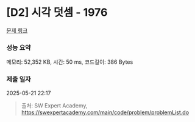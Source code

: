 # [D2] 시각 덧셈 - 1976 

[문제 링크](https://swexpertacademy.com/main/code/problem/problemDetail.do?contestProbId=AV5PttaaAZIDFAUq) 

### 성능 요약

메모리: 52,352 KB, 시간: 50 ms, 코드길이: 386 Bytes

### 제출 일자

2025-05-21 22:17



> 출처: SW Expert Academy, https://swexpertacademy.com/main/code/problem/problemList.do